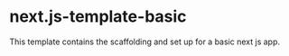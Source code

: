 # next.js-template-basic
This template contains the scaffolding and set up for a basic next js app. 
